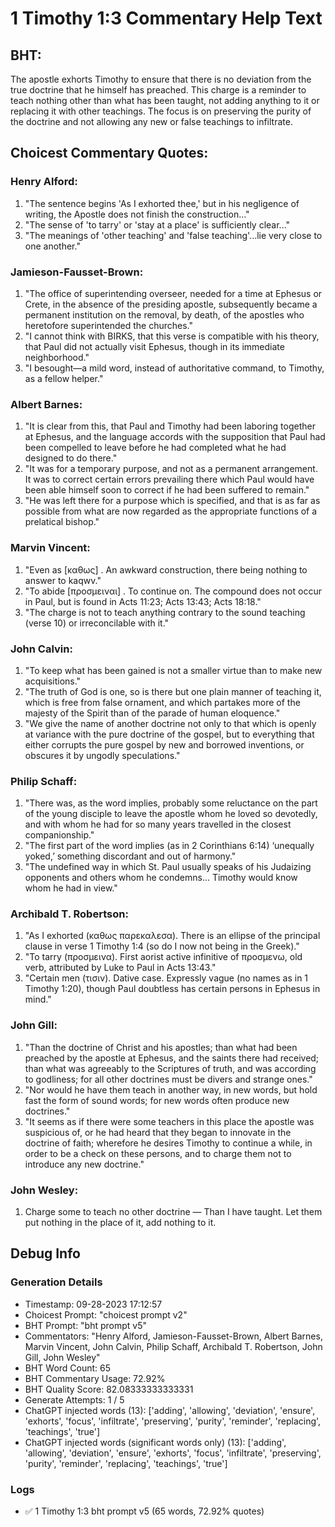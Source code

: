 # 1 Timothy 1:3 Commentary Help Text

## BHT:
The apostle exhorts Timothy to ensure that there is no deviation from the true doctrine that he himself has preached. This charge is a reminder to teach nothing other than what has been taught, not adding anything to it or replacing it with other teachings. The focus is on preserving the purity of the doctrine and not allowing any new or false teachings to infiltrate.

## Choicest Commentary Quotes:
### Henry Alford:
1. "The sentence begins 'As I exhorted thee,' but in his negligence of writing, the Apostle does not finish the construction..." 
2. "The sense of 'to tarry' or 'stay at a place' is sufficiently clear..." 
3. "The meanings of 'other teaching' and 'false teaching'...lie very close to one another."

### Jamieson-Fausset-Brown:
1. "The office of superintending overseer, needed for a time at Ephesus or Crete, in the absence of the presiding apostle, subsequently became a permanent institution on the removal, by death, of the apostles who heretofore superintended the churches."
2. "I cannot think with BIRKS, that this verse is compatible with his theory, that Paul did not actually visit Ephesus, though in its immediate neighborhood."
3. "I besought—a mild word, instead of authoritative command, to Timothy, as a fellow helper."

### Albert Barnes:
1. "It is clear from this, that Paul and Timothy had been laboring together at Ephesus, and the language accords with the supposition that Paul had been compelled to leave before he had completed what he had designed to do there."
2. "It was for a temporary purpose, and not as a permanent arrangement. It was to correct certain errors prevailing there which Paul would have been able himself soon to correct if he had been suffered to remain."
3. "He was left there for a purpose which is specified, and that is as far as possible from what are now regarded as the appropriate functions of a prelatical bishop."

### Marvin Vincent:
1. "Even as [καθως] . An awkward construction, there being nothing to answer to kaqwv." 
2. "To abide [προσμειναι] . To continue on. The compound does not occur in Paul, but is found in Acts 11:23; Acts 13:43; Acts 18:18."
3. "The charge is not to teach anything contrary to the sound teaching (verse 10) or irreconcilable with it."

### John Calvin:
1. "To keep what has been gained is not a smaller virtue than to make new acquisitions."
2. "The truth of God is one, so is there but one plain manner of teaching it, which is free from false ornament, and which partakes more of the majesty of the Spirit than of the parade of human eloquence."
3. "We give the name of another doctrine not only to that which is openly at variance with the pure doctrine of the gospel, but to everything that either corrupts the pure gospel by new and borrowed inventions, or obscures it by ungodly speculations."

### Philip Schaff:
1. "There was, as the word implies, probably some reluctance on the part of the young disciple to leave the apostle whom he loved so devotedly, and with whom he had for so many years travelled in the closest companionship."
2. "The first part of the word implies (as in 2 Corinthians 6:14) ‘unequally yoked,’ something discordant and out of harmony."
3. "The undefined way in which St. Paul usually speaks of his Judaizing opponents and others whom he condemns... Timothy would know whom he had in view."

### Archibald T. Robertson:
1. "As I exhorted (καθως παρεκαλεσα). There is an ellipse of the principal clause in verse 1 Timothy 1:4 (so do I now not being in the Greek)."
2. "To tarry (προσμεινα). First aorist active infinitive of προσμενω, old verb, attributed by Luke to Paul in Acts 13:43."
3. "Certain men (τισιν). Dative case. Expressly vague (no names as in 1 Timothy 1:20), though Paul doubtless has certain persons in Ephesus in mind."

### John Gill:
1. "Than the doctrine of Christ and his apostles; than what had been preached by the apostle at Ephesus, and the saints there had received; than what was agreeably to the Scriptures of truth, and was according to godliness; for all other doctrines must be divers and strange ones."
2. "Nor would he have them teach in another way, in new words, but hold fast the form of sound words; for new words often produce new doctrines."
3. "It seems as if there were some teachers in this place the apostle was suspicious of, or he had heard that they began to innovate in the doctrine of faith; wherefore he desires Timothy to continue a while, in order to be a check on these persons, and to charge them not to introduce any new doctrine."

### John Wesley:
1. Charge some to teach no other doctrine — Than I have taught. Let them put nothing in the place of it, add nothing to it.


## Debug Info
### Generation Details
- Timestamp: 09-28-2023 17:12:57
- Choicest Prompt: "choicest prompt v2"
- BHT Prompt: "bht prompt v5"
- Commentators: "Henry Alford, Jamieson-Fausset-Brown, Albert Barnes, Marvin Vincent, John Calvin, Philip Schaff, Archibald T. Robertson, John Gill, John Wesley"
- BHT Word Count: 65
- BHT Commentary Usage: 72.92%
- BHT Quality Score: 82.08333333333331
- Generate Attempts: 1 / 5
- ChatGPT injected words (13):
	['adding', 'allowing', 'deviation', 'ensure', 'exhorts', 'focus', 'infiltrate', 'preserving', 'purity', 'reminder', 'replacing', 'teachings', 'true']
- ChatGPT injected words (significant words only) (13):
	['adding', 'allowing', 'deviation', 'ensure', 'exhorts', 'focus', 'infiltrate', 'preserving', 'purity', 'reminder', 'replacing', 'teachings', 'true']

### Logs
- ✅ 1 Timothy 1:3 bht prompt v5 (65 words, 72.92% quotes)